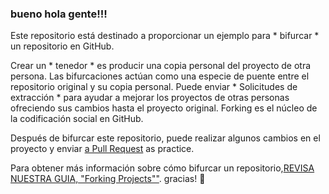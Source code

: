 ### bueno hola gente!!!

Este repositorio está destinado a proporcionar un ejemplo para * bifurcar * un repositorio en GitHub.

Crear un * tenedor * es producir una copia personal del proyecto de otra persona. Las bifurcaciones actúan como una especie de puente entre el repositorio original y su copia personal. Puede enviar * Solicitudes de extracción * para ayudar a mejorar los proyectos de otras personas ofreciendo sus cambios hasta el proyecto original. Forking es el núcleo de la codificación social en GitHub.

Después de bifurcar este repositorio, puede realizar algunos cambios en el proyecto y enviar [a Pull Request](https://github.com/octocat/Spoon-Knife/pulls) as practice.

Para obtener más información sobre cómo bifurcar un repositorio,[REVISA NUESTRA GUIA, "Forking Projects""](http://guides.github.com/overviews/forking/). gracias! :sparkling_heart:

